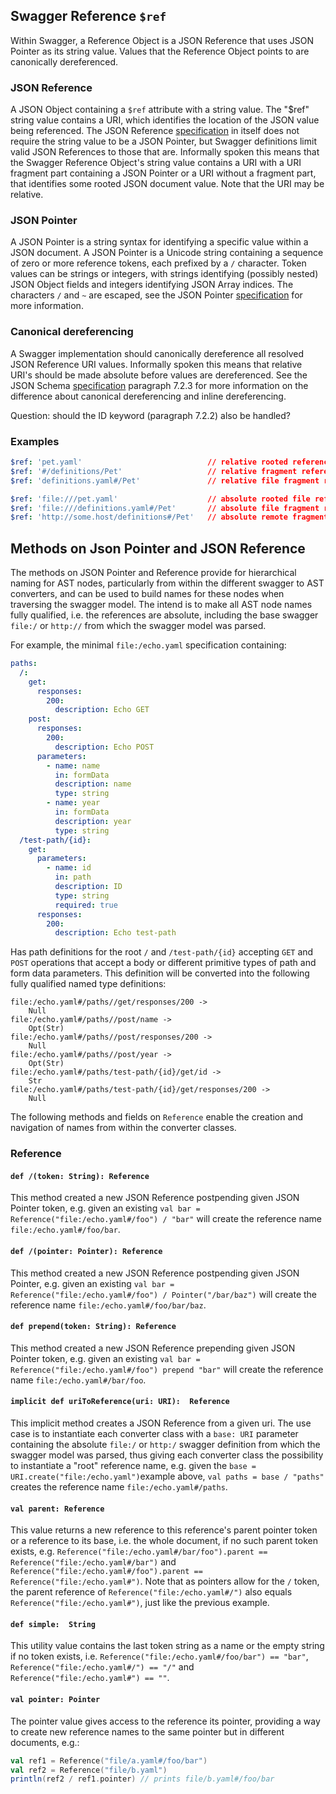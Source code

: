 ## Swagger Reference `$ref`

Within Swagger, a Reference Object is a JSON Reference that uses JSON Pointer as its string value. Values that the Reference Object points to are canonically dereferenced.

### JSON Reference
A JSON Object containing a `$ref` attribute with a string value.  The "$ref" string value contains a URI, which identifies the location of the JSON value being referenced.  The JSON Reference [specification](https://tools.ietf.org/html/draft-pbryan-zyp-json-ref-03) in itself does not require the string value to be a JSON Pointer, but Swagger definitions limit valid JSON References to those that are.  Informally spoken this means that the Swagger Reference Object's string value contains a URI with a URI fragment part containing a JSON Pointer or a URI without a fragment part, that identifies some rooted JSON document value.  Note that the URI may be relative.

### JSON Pointer
A JSON Pointer is a string syntax for identifying a specific value within a JSON document.  A JSON Pointer is a Unicode string containing a sequence of zero or more reference tokens, each prefixed by a `/` character.  Token values can be strings or integers, with strings identifying (possibly nested) JSON Object fields and integers identifying JSON Array indices.  The characters `/` and `~` are escaped, see the JSON Pointer [specification](http://tools.ietf.org/html/rfc6901) for more information.

### Canonical dereferencing
A Swagger implementation should canonically dereference all resolved JSON Reference URI values.  Informally spoken this means that relative URI's should be made absolute before values are dereferenced.  See the JSON Schema [specification](http://json-schema.org/latest/json-schema-core.html#anchor27) paragraph 7.2.3 for more information on the difference about canonical dereferencing and inline dereferencing.

Question: should the ID keyword (paragraph 7.2.2) also be handled?


### Examples

```yaml
$ref: 'pet.yaml'                            // relative rooted reference
$ref: '#/definitions/Pet'                   // relative fragment reference
$ref: 'definitions.yaml#/Pet'               // relative file fragment reference

$ref: 'file:///pet.yaml'                    // absolute rooted file reference
$ref: 'file:///definitions.yaml#/Pet'       // absolute file fragment reference
$ref: 'http://some.host/definitions#/Pet'   // absolute remote fragment reference
```


## Methods on Json Pointer and JSON Reference

The methods on JSON Pointer and Reference provide for hierarchical naming for AST nodes, particularly from within the different swagger to AST converters, and can be used to build names for these nodes when traversing the swagger model.  The intend is to make all AST node names fully qualified, i.e. the references are absolute, including the base swagger `file:/` or `http://` from which the swagger model was parsed.

For example, the minimal `file:/echo.yaml` specification containing:

```yaml
paths:
  /:
    get:
      responses:
        200:
          description: Echo GET
    post:
      responses:
        200:
          description: Echo POST
      parameters:
        - name: name
          in: formData
          description: name
          type: string
        - name: year
          in: formData
          description: year
          type: string
  /test-path/{id}:
    get:
      parameters:
        - name: id
          in: path
          description: ID
          type: string
          required: true
      responses:
        200:
          description: Echo test-path
```

Has path definitions for the root `/` and `/test-path/{id}` accepting `GET` and `POST` operations that accept a body or different primitive types of path and form data parameters. This definition will be converted into the following fully qualified named type definitions:

```
file:/echo.yaml#/paths//get/responses/200 ->
	Null
file:/echo.yaml#/paths//post/name ->
	Opt(Str)
file:/echo.yaml#/paths//post/responses/200 ->
	Null
file:/echo.yaml#/paths//post/year ->
	Opt(Str)
file:/echo.yaml#/paths/test-path/{id}/get/id ->
	Str
file:/echo.yaml#/paths/test-path/{id}/get/responses/200 ->
	Null
```

The following methods and fields on `Reference` enable the creation and navigation of names from within the converter classes.

### Reference

#### `def /(token: String): Reference`

This method created a new JSON Reference postpending given JSON Pointer token, e.g. given an existing `val bar = Reference("file:/echo.yaml#/foo") / "bar"` will create the reference name `file:/echo.yaml#/foo/bar`.

#### `def /(pointer: Pointer): Reference`

This method created a new JSON Reference postpending given JSON Pointer, e.g. given an existing `val bar = Reference("file:/echo.yaml#/foo") / Pointer("/bar/baz")` will create the reference name `file:/echo.yaml#/foo/bar/baz`.

#### `def prepend(token: String): Reference`

This method created a new JSON Reference prepending given JSON Pointer token, e.g. given an existing `val bar = Reference("file:/echo.yaml#/foo") prepend "bar"` will create the reference name `file:/echo.yaml#/bar/foo`.

#### `implicit def uriToReference(uri: URI):  Reference`

This implicit method creates a JSON Reference from a given uri. The use case is to instantiate each converter class with a `base: URI` parameter containing the absolute `file:/` or `http:/` swagger definition from which the swagger model was parsed, thus giving each converter class the possibility to instantiate a "root" reference name, e.g. given the `base = URI.create("file:/echo.yaml")`example above, `val paths = base / "paths"` creates the reference name `file:/echo.yaml#/paths`.

#### `val parent: Reference`

This value returns a new reference to this reference's parent pointer token or a reference to its base, i.e. the whole document, if no such parent token exists, e.g. `Reference("file:/echo.yaml#/bar/foo").parent == Reference("file:/echo.yaml#/bar")` and `Reference("file:/echo.yaml#/foo").parent == Reference("file:/echo.yaml#")`.  Note that as pointers allow for the `/` token, the parent reference of `Reference("file:/echo.yaml#/")` also equals `Reference("file:/echo.yaml#")`, just like the previous example.

#### `def simple:  String`

This utility value contains the last token string as a name or the empty string if no token exists, i.e. `Reference("file:/echo.yaml#/foo/bar") == "bar"`, `Reference("file:/echo.yaml#/") == "/"` and `Reference("file:/echo.yaml#") == ""`.

#### `val pointer: Pointer`

The pointer value gives access to the reference its pointer, providing a way to create new reference names to the same pointer but in different documents, e.g.:

```scala
val ref1 = Reference("file/a.yaml#/foo/bar")
val ref2 = Reference("file/b.yaml")
println(ref2 / ref1.pointer) // prints file/b.yaml#/foo/bar
``` 






